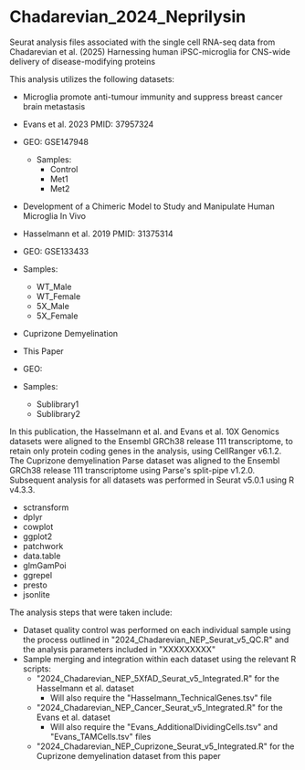 # Chadarevian_2024_Neprilysin
Seurat analysis files associated with the single cell RNA-seq data from Chadarevian et al. (2025) Harnessing human iPSC-microglia for CNS-wide delivery of disease-modifying proteins

This analysis utilizes the following datasets:
  - Microglia promote anti-tumour immunity and suppress breast cancer brain metastasis 
  - Evans et al. 2023 PMID: 37957324
  - GEO: GSE147948
    - Samples:
      - Control
      - Met1
      - Met2

  - Development of a Chimeric Model to Study and Manipulate Human Microglia In Vivo 
  - Hasselmann et al. 2019 PMID: 31375314
  - GEO: GSE133433
  - Samples:
    - WT_Male
    - WT_Female
    - 5X_Male
    - 5X_Female

  - Cuprizone Demyelination
  - This Paper
  - GEO:
  - Samples:
    - Sublibrary1
    - Sublibrary2

In this publication, the Hasselmann et al. and Evans et al. 10X Genomics datasets were aligned to the Ensembl GRCh38 release 111 transcriptome, to retain only protein coding genes in the analysis, using CellRanger v6.1.2. The Cuprizone demyelination Parse dataset was aligned to the Ensembl GRCh38 release 111 transcriptome using Parse's split-pipe v1.2.0. Subsequent analysis for all datasets was performed in Seurat v5.0.1 using R v4.3.3.
  -   sctransform
  -   dplyr
  -   cowplot
  -   ggplot2
  -   patchwork
  -   data.table
  -   glmGamPoi
  -   ggrepel
  -   presto
  -   jsonlite

The analysis steps that were taken include:
  - Dataset quality control was performed on each individual sample using the process outlined in "2024_Chadarevian_NEP_Seurat_v5_QC.R" and the analysis parameters included in "XXXXXXXXX"
  - Sample merging and integration within each dataset using the relevant R scripts:
      - "2024_Chadarevian_NEP_5XfAD_Seurat_v5_Integrated.R" for the Hasselmann et al. dataset
          - Will also require the "Hasselmann_TechnicalGenes.tsv" file
      - "2024_Chadarevian_NEP_Cancer_Seurat_v5_Integrated.R" for the Evans et al. dataset
          - Will also require the "Evans_AdditionalDividingCells.tsv" and "Evans_TAMCells.tsv" files
      - "2024_Chadarevian_NEP_Cuprizone_Seurat_v5_Integrated.R" for the Cuprizone demyelination dataset from this paper
